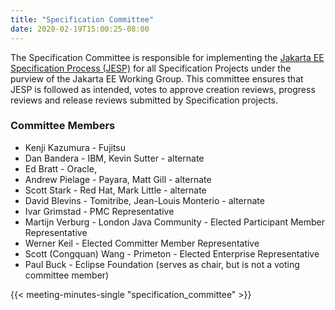 ```yaml
---
title: "Specification Committee"
date: 2020-02-19T15:00:25-08:00
---
```


The Specification Committee is responsible for implementing the ​[Jakarta EE Specification Process (JESP)](/about/jesp/) ​for all Specification Projects under the purview of the Jakarta EE Working Group. This committee ensures that JESP is followed as intended, votes to approve creation reviews, progress reviews and release reviews submitted by Specification projects.

<!--more-->

### Committee Members

* Kenji Kazumura - Fujitsu
* Dan Bandera - IBM, Kevin Sutter - alternate
* Ed Bratt - Oracle,
* Andrew Pielage - Payara, Matt Gill - alternate
* Scott Stark - Red Hat, Mark Little - alternate
* David Blevins - Tomitribe, Jean-Louis Monterio - alternate
* Ivar Grimstad - PMC Representative
* Martijn Verburg - London Java Community - Elected Participant Member Representative
* Werner Keil - Elected Committer Member Representative
* Scott (Congquan) Wang - Primeton - Elected Enterprise Representative
* Paul Buck - Eclipse Foundation (serves as chair, but is not a voting committee member)

{{< meeting-minutes-single "specification_committee" >}}
